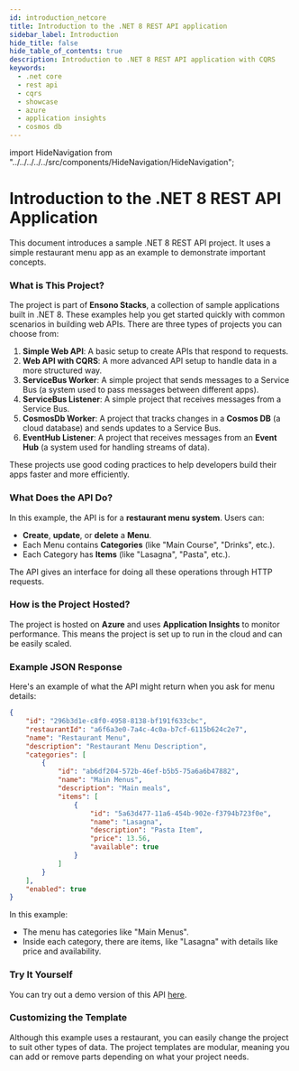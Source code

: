 ```yaml
---
id: introduction_netcore
title: Introduction to the .NET 8 REST API application
sidebar_label: Introduction
hide_title: false
hide_table_of_contents: true
description: Introduction to .NET 8 REST API application with CQRS
keywords:
  - .net core
  - rest api
  - cqrs
  - showcase
  - azure
  - application insights
  - cosmos db
---
```


import HideNavigation  from "../../../../../src/components/HideNavigation/HideNavigation";

# Introduction to the .NET 8 REST API Application

This document introduces a sample .NET 8 REST API project. It uses a simple restaurant menu app as an example to demonstrate important concepts.

### What is This Project?

The project is part of **Ensono Stacks**, a collection of sample applications built in .NET 8. These examples help you get started quickly with common scenarios in building web APIs. There are three types of projects you can choose from:

1. **Simple Web API**: A basic setup to create APIs that respond to requests.
2. **Web API with CQRS**: A more advanced API setup to handle data in a more structured way.
3. **ServiceBus Worker**: A simple project that sends messages to a Service Bus (a system used to pass messages between different apps).
4. **ServiceBus Listener**: A simple project that receives messages from a Service Bus.
5. **CosmosDb Worker**: A project that tracks changes in a **Cosmos DB** (a cloud database) and sends updates to a Service Bus.
6. **EventHub Listener**: A project that receives messages from an **Event Hub** (a system used for handling streams of data).

These projects use good coding practices to help developers build their apps faster and more efficiently.

### What Does the API Do?

In this example, the API is for a **restaurant menu system**. Users can:

- **Create**, **update**, or **delete** a **Menu**.
- Each Menu contains **Categories** (like "Main Course", "Drinks", etc.).
- Each Category has **Items** (like "Lasagna", "Pasta", etc.).

The API gives an interface for doing all these operations through HTTP requests.

### How is the Project Hosted?

The project is hosted on **Azure** and uses **Application Insights** to monitor performance. This means the project is set up to run in the cloud and can be easily scaled.

### Example JSON Response

Here's an example of what the API might return when you ask for menu details:

```json
{
    "id": "296b3d1e-c8f0-4958-8138-bf191f633cbc",
    "restaurantId": "a6f6a3e0-7a4c-4c0a-b7cf-6115b624c2e7",
    "name": "Restaurant Menu",
    "description": "Restaurant Menu Description",
    "categories": [
        {
            "id": "ab6df204-572b-46ef-b5b5-75a6a6b47882",
            "name": "Main Menus",
            "description": "Main meals",
            "items": [
                {
                    "id": "5a63d477-11a6-454b-902e-f3794b723f0e",
                    "name": "Lasagna",
                    "description": "Pasta Item",
                    "price": 13.56,
                    "available": true
                }
            ]
        }
    ],
    "enabled": true
}
```

In this example:
- The menu has categories like "Main Menus".
- Inside each category, there are items, like "Lasagna" with details like price and availability.

### Try It Yourself

You can try out a demo version of this API [here](<insert-link-here>).

### Customizing the Template

Although this example uses a restaurant, you can easily change the project to suit other types of data. The project templates are modular, meaning you can add or remove parts depending on what your project needs.

<HideNavigation prev />
